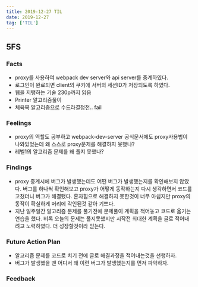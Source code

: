 ```yaml
---
title: 2019-12-27 TIL
date: 2019-12-27
tag: ['TIL']
---
```


## 5FS

### Facts

- proxy를 사용하여 webpack dev server와 api server를 중계하였다.
- 로그인이 완료되면 client의 쿠키에 서버의 세션ID가 저장되도록 하였다.
- 웹을 지탱하는 기술 230p까지 읽음
- Printer 알고리즘풀이
- 체육복 알고리즘으로 수드라결정전.. fail

### Feelings

- proxy의 역할도 공부하고 webpack-dev-server 공식문서에도 proxy사용법이 나와있었는데 왜 스스로 proxy문제를 해결하지 못했나?
- 레벨1의 알고리즘 문제를 왜 풀지 못했나?

### Findings

- proxy 중계시에 버그가 발생했는데도 어떤 버그가 발생했는지를 확인해보지 않았다. 버그를 하나씩 확인해보고 proxy가 어떻게 동작하는지 다시 생각하면서 코드를 고쳤더니 버그가 해결됐다. 혼자힘으로 해결하지 못한것이 너무 아쉽지만 proxy의 동작이 확실하게 머리에 각인된것 같아 기쁘다.
- 지난 일주일간 알고리즘 문제를 풀기전에 문제풀이 계획을 적어놓고 코드로 옮기는 연습을 했다. 비록 오늘의 문제는 풀지못했지만 시작전 최대한 계획을 글로 적어내려고 노력하였다. 더 성장할것이라 믿는다.

### Future Action Plan

- 알고리즘 문제를 코드로 치기 전에 글로 해결과정을 적어내는것을 선행하자.
- 버그가 발생했을 땐 어디서 왜 이런 버그가 발생했는지를 먼저 파악하자.

### Feedback
